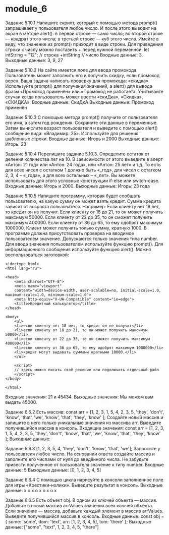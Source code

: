# module_6
Задание 5.10.1
Напишите скрипт, который с помощью метода prompt() запрашивает у пользователя любое число. И после этого выводит на экран в методе alert():
в первой строке — само число;
во второй строке — квадрат этого числа;
в третьей строке — куб этого числа.
Имейте в виду, что значение из prompt() приходит в виде строки.
Для приведения строки к числу можно поставить + перед нужной переменной:
    let intString = "12"; // строка
    +intString // число
Входные данные: 3.
Выходные данные: 3, 9, 27


Задание 5.10.2
На сайте имеется поле для ввода промокода. Пользователь может заполнить его и получить скидку, если промокод верен.
Ваша задача написать проверку для промокода: «скидка». Используйте prompt() для получения значений, а alert() для вывода фразы «Промокод применён» или «Промокод не работает». Учитывайте случаи когда пользователь может ввести «скиДка», «Скидка», «СКИДКА».
Входные данные: СкиДкА
Выходные данные: Промокод применён


Задание 5.10.3
С помощью метода prompt() получите от пользователя его имя, а затем год рождения.
Сохраните эти данные в переменные.
Затем вычислите возраст пользователя и выведите с помощью alert() сообщение вида: «Владимир: 25».
Используйте для решения шаблонные строки.
Входные данные: Игорь и 2000
Выходные данные: Игорь: 23


Задание 5.10.4
Перепишите задание 5.10.3.
Определите остаток от деления количества лет на 10. В зависимости от этого выведите в алерт «Антон: 21 год» или «Антон: 24 года», или «Антон: 25 лет» и т.д. То есть для всех чисел с остатком 1 должно быть «_год», для чисел с остатком 2, 3, 4 – «_года», а для всех остальных – «_лет».
Вы можете использовать для этого условные конструкции if-else или switch-case.
Входные данные: Игорь и 2000.
Выходные данные: Игорь: 23 года


Задание 5.10.5
Напишите программу, которая будет сообщать пользователю, на какую сумму он может взять кредит. Сумма кредита зависит от возраста пользователя.
Например:
Если клиенту нет 18 лет, то кредит он не получит.
Если клиенту от 18 до 21, то он может получить максимум 50000.
Если клиенту от 22 до 35, то он сможет получить максимум 400000.
Если клиенту от 36 до 65, то ему одобрят максимум 1000000.
Клиент может получить только сумму, кратную 1000.
В программе должна присутствовать проверка на вводимое пользователем значение. Допускаются только значения типа number.
Для ввода значения пользователем используйте функцию prompt(). Для информационного сообщения используйте функцию alert().
Можно воспользоваться заготовкой:

    <!doctype html>
    <html lang="ru">

    <head>
        <meta charset="UTF-8">
        <meta name="viewport"
        content="width=device-width, user-scalable=no, initial-scale=1.0, maximum-scale=1.0, minimum-scale=1.0">
        <meta http-equiv="X-UA-Compatible" content="ie=edge">
        <title>Кредитный калькулятор</title>
    </head>
    
    <body>
        <ul>
        <li>если клиенту нет 18 лет, то кредит он не получит</li>
        <li>если клиенту от 18 до 21, то он может получить максимум 50000</li>
        <li>если клиенту от 22 до 35, то он сможет получить максимум 400000</li>
        <li>если клиенту от 36 до 65, то ему одобрят максимум 1000000</li>
        <li>кредит могут выдавать суммами кратными 10000.</li>
        </ul>
    
        <script>
        // здесь можно писать своё решение или подключить отдельный файл
        </script>
    </body>
    
    </html>
Входные значения: 21 и 45434.
Выходные значения: Мы можем вам выдать 45000.


Задание 6.6.2
Есть массив:
    const arr = [1, 2, 3, 1, 5, 4, 2, 3, 5, 'they', 'don\'t', 'know', 'that', 'we', 'know', 'that', 'they', 'know' ]; 
Создайте новый массив и запишите в него только уникальные значения из массива arr. Выведите получившийся массив в консоль.
Входящие значения:
    const arr = [1, 2, 3, 1, 5, 4, 2, 3, 5, 'they', 'don\'t', 'know', 'that', 'we', 'know', 'that', 'they', 'know' ];
Выходные данные:


Задание 6.6.3
    [1, 2, 3, 5, 4, 'they', 'don\'t', 'know', 'that', 'we'];
    Запросите у пользователя любое число. На основании ответа создайте массив и заполните его числами от нуля до введённого числа. Не забудьте привести полученное от пользователя значение к типу number.
Входные данные: 5
Выходные данные: [0, 1, 2, 3, 4, 5]


Задание 6.6.4
С помощью цикла нарисуйте в консоли заполненное поле для игры «Крестики-нолики». Выведите результат в консоль.
Выходные данные:
x o x
o x o
x o x


Задание 6.6.5
Есть объект obj. В одном из ключей объекта — массив. Добавьте в новый массив arrValues значения всех ключей объекта. Если значение — массив, добавьте каждый элемент в массив arrValues.
Выведите получившийся массив в консоль.
Входные данные:
    const obj = {
        some: 'some',
        dom: 'text',
        arr: [1, 2, 3, 4, 5],
        tom: 'there'
    };
Выходные данные: ["some", "text", 1, 2, 3, 4, 5, "there"]
